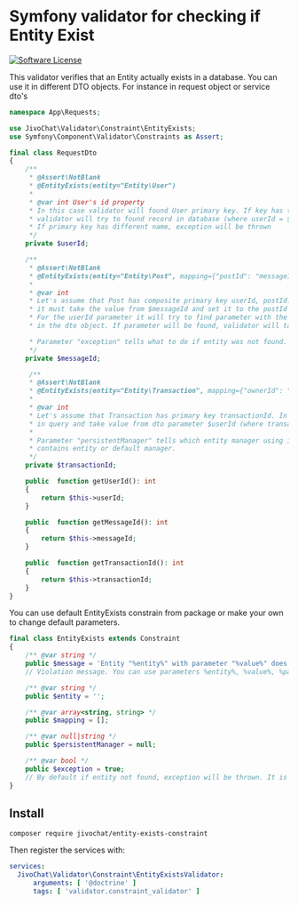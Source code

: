 # Symfony validator for checking if Entity Exist

[![Software License](https://img.shields.io/badge/license-MIT-brightgreen.svg?style=flat-square)](LICENSE)

This validator verifies that an Entity actually exists in a database. 
You can use it in different DTO objects. For instance in request object or service dto's

```php
namespace App\Requests;

use JivoChat\Validator\Constraint\EntityExists;
use Symfony\Component\Validator\Constraints as Assert;

final class RequestDto
{
    /**
     * @Assert\NotBlank
     * @EntityExists(entity="Entity\User")
     *
     * @var int User's id property
     * In this case validator will found User primary key. If key has the same name as the parameter (userId), 
     * validator will try to found record in database (where userId = $userId). 
     * If primary key has different name, exception will be thrown
     */
    private $userId;

    /**
     * @Assert\NotBlank
     * @EntityExists(entity="Entity\Post", mapping={"postId": "messageId"}, exception=false)
     *
     * @var int
     * Let's assume that Post has composite primary key userId, postId. Because of the mapping, the validator knows that
     * it must take the value from $messageId and set it to the postId parameter in the query.
     * For the userId parameter it will try to find parameter with the same name or with name from mapping 
     * in the dto object. If parameter will be found, validator will take value. if not, exception will be thrown.

     * Parameter "exception" tells what to do if entity was not found. If it is true, exception will be thrown
     */
    private $messageId;

     /**
     * @Assert\NotBlank
     * @EntityExists(entity="Entity\Transaction", mapping={"ownerId": "userId"}, persistentManager="global")
     *
     * @var int
     * Let's assume that Transaction has primary key transactionId. In this case mapping says to add parameter ownerId 
     * in query and take value from dto parameter $userId (where transactionId = $transactionId AND ownerId = $userId)
     * 
     * Parameter "persistentManager" tells which entity manager using in this case. By default using manager which 
     * contains entity or default manager.
     */
    private $transactionId;

    public  function getUserId(): int
    {
        return $this->userId;
    }

    public  function getMessageId(): int
    {
        return $this->messageId;
    }

    public  function getTransactionId(): int
    {
        return $this->transactionId;
    }
}
```

You can use default EntityExists constrain from package or make your own to change default parameters.

```php
final class EntityExists extends Constraint
{
    /** @var string */
    public $message = 'Entity "%entity%" with parameter "%value%" does not exist.';
    // Violation message. You can use parameters %entity%, %value%, %parameters%

    /** @var string */
    public $entity = '';

    /** @var array<string, string> */
    public $mapping = [];

    /** @var null|string */
    public $persistentManager = null;

    /** @var bool */
    public $exception = true;
    // By default if entity not found, exception will be thrown. It is good then you want to show 404 page
}
```

## Install

```console
composer require jivochat/entity-exists-constraint
```

Then register the services with:

```yaml
services:
  JivoChat\Validator\Constraint\EntityExistsValidator:
      arguments: [ '@doctrine' ]
      tags: [ 'validator.constraint_validator' ]
```
